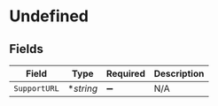 # Undefined


## Fields

| Field              | Type               | Required           | Description        |
| ------------------ | ------------------ | ------------------ | ------------------ |
| `SupportURL`       | **string*          | :heavy_minus_sign: | N/A                |